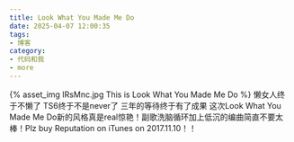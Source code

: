 ```yaml
---
title: Look What You Made Me Do
date: 2025-04-07 12:00:35
tags:
- 博客
category:
- 代码和我
- more
---
```

{% asset_img IRsMnc.jpg This is Look What You Made Me Do %}
懒女人终于不懒了 TS6终于不是never了 三年的等待终于有了成果 这次Look What You Made Me Do新的风格真是real惊艳！副歌洗脑循环加上低沉的编曲简直不要太棒！Plz buy Reputation on iTunes on 2017.11.10！！